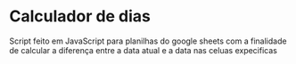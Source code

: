 # Calculador de dias

Script feito em JavaScript para planilhas do google sheets com a finalidade de calcular a diferença entre a data atual e a data nas celuas expecificas

